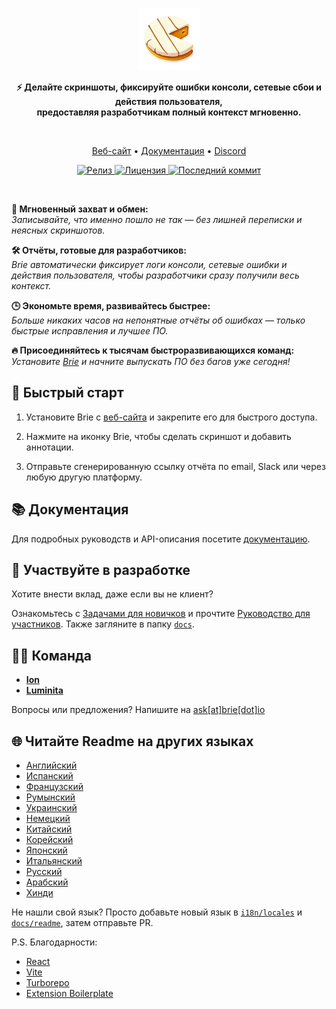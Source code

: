 <p align="center">
  <a href="https://go.brie.io/lp" target="_blank">
    <img src="https://github.com/briehq/.github/raw/main/profile/content/brie-icon-400x400.png" width="100px" alt="Brie - Захват багов" />
  </a>
</p>

<p align="center">
  <strong>⚡️ Делайте скриншоты, фиксируйте ошибки консоли, сетевые сбои и действия пользователя,<br />предоставляя разработчикам полный контекст мгновенно.</strong>
</p>

<br />

<p align="center">
  <a href="https://go.brie.io/lp" target="_blank">Веб-сайт</a> •
  <a href="https://go.brie.io/docs" target="_blank">Документация</a> •
  <a href="https://go.brie.io/discord" target="_blank">Discord</a>
</p>

<p align="center">
  <a href="https://github.com/briehq/brie-extension/actions/workflows/build-zip.yml">
    <img src="https://github.com/briehq/brie-extension/actions/workflows/build-zip.yml/badge.svg" alt="Релиз" />
  </a>
  <a href="https://github.com/briehq/brie-extension/blob/main/LICENSE.md">
    <img src="https://img.shields.io/github/license/briehq/brie-extension" alt="Лицензия" />
  </a>
  <a href="https://github.com/briehq/brie-extension/commits/main">
    <img src="https://img.shields.io/github/last-commit/briehq/brie-extension" alt="Последний коммит" />
  </a>
</p>

<br />

**🚀 Мгновенный захват и обмен:**  
_Записывайте, что именно пошло не так — без лишней переписки и неясных скриншотов._

**🛠️ Отчёты, готовые для разработчиков:**  
_Brie автоматически фиксирует логи консоли, сетевые ошибки и действия пользователя, чтобы разработчики сразу получили весь контекст._

**🕒 Экономьте время, развивайтесь быстрее:**  
_Больше никаких часов на непонятные отчёты об ошибках — только быстрые исправления и лучшее ПО._

**🔥 Присоединяйтесь к тысячам быстроразвивающихся команд:**  
_Установите <a href="https://go.brie.io/lp" target="_blank">Brie</a> и начните выпускать ПО без багов уже сегодня!_

## 💫 Быстрый старт

1. Установите Brie с <a href="https://go.brie.io/lp" target="_blank">веб-сайта</a> и закрепите его для быстрого доступа.

2. Нажмите на иконку Brie, чтобы сделать скриншот и добавить аннотации.

3. Отправьте сгенерированную ссылку отчёта по email, Slack или через любую другую платформу.

## 📚 Документация

Для подробных руководств и API-описания посетите <a href="https://go.brie.io/docs" target="_blank">документацию</a>.

## 🤝 Участвуйте в разработке

Хотите внести вклад, даже если вы не клиент?

Ознакомьтесь с [Задачами для новичков](https://github.com/briehq/brie-extension/labels/good%20first%20issue) и прочтите [Руководство для участников](./docs/CONTRIBUTING.md). Также загляните в папку [`docs`](./docs).

## 👨‍💻 Команда

- <a href="https://x.com/intent/follow?screen_name=ionleu" target="_blank"><strong>Ion</strong></a>
- <a href="https://github.com/luminital" target="_blank"><strong>Luminita</strong></a>

Вопросы или предложения? Напишите на <a href="mailto:ask@brie.io" target="_blank">ask[at]brie[dot]io</a>

## 🌐 Читайте Readme на других языках

- [Английский](https://github.com/briehq/brie-extension)
- [Испанский](./docs/readme/es.md)
- [Французский](./docs/readme/fr.md)
- [Румынский](./docs/readme/ro.md)
- [Украинский](./docs/readme/ua.md)
- [Немецкий](./docs/readme/de.md)
- [Китайский](./docs/readme/zh-Hans.md)
- [Корейский](./docs/readme/ko.md)
- [Японский](./docs/readme/ja.md)
- [Итальянский](./docs/readme/it.md)
- [Русский](./docs/readme/ru.md)
- [Арабский](./docs/readme/ar.md)
- [Хинди](./docs/readme/hi.md)

Не нашли свой язык? Просто добавьте новый язык в [`i18n/locales`](./packages/i18n/locales) и [`docs/readme`](./docs/readme), затем отправьте PR.

P.S. Благодарности:

- <a href="https://github.com/facebook/react" target="_blank">React</a>
- <a href="https://github.com/vitejs/vite" target="_blank">Vite</a>
- <a href="https://github.com/vercel/turborepo" target="_blank">Turborepo</a>
- <a href="https://github.com/Jonghakseo/chrome-extension-boilerplate-react-vite" target="_blank">Extension Boilerplate</a>
